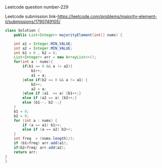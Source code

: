 Leetcode question number-229


Leetcode submission link-https://leetcode.com/problems/majority-element-ii/submissions/1790749105/

```java
class Solution {
    public List<Integer> majorityElement(int[] nums) {

    int a1 = Integer.MIN_VALUE;
    int a2 = Integer.MIN_VALUE;
    int b1 = 0 , b2 = 0;
    List<Integer> arr = new ArrayList<>();
    for(int a : nums){
        if(b1 == 0 && a != a2){
            b1++;
            a1 = a;
        }else if(b2 == 0 && a != a1) {
            b2++;
            a2 = a;
        }else if (a1  == a) {b1++;}
        else if (a2 == a) {b2++;}
        else {b1--; b2--;}
    }
    b1 = 0;
    b2 = 0;
    for (int a : nums) {
        if (a == a1) b1++;
        else if (a == a2) b2++;
    }
    int freq  = (nums.length)/3;
    if (b1>freq) arr.add(a1);
    if(b2>freq) arr.add(a2);
    return arr;
}
}
